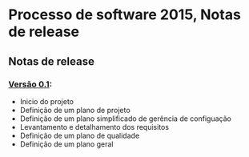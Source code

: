 Processo de software 2015, Notas de release
=================================

Notas de release
-----------------------

### [Versão 0.1](https://github.com/PedroDrim/UFG_PS_2015/tree/0.1):
  * Inicio do projeto
  * Definição de um plano de projeto
  * Definição de um plano simplificado de gerência de configuação
  * Levantamento e detalhamento dos requisitos
  * Definição de um plano de qualidade
  * Definição de um plano geral
